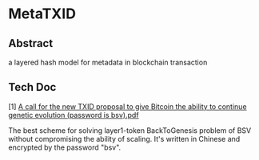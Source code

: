 # MetaTXID

## Abstract

a layered hash model for metadata in blockchain transaction



## Tech Doc

[1] [A call for the new TXID proposal to give Bitcoin the ability to continue genetic evolution (password is bsv).pdf](https://github.com/TuringBitChain/MetaTXID/files/8801522/A.call.for.the.NewTXID.proposal.to.give.Bitcoin.the.ability.to.continue.genetic.evolution.password.is.bsv.pdf)

The best scheme for solving layer1-token BackToGenesis problem of BSV without compromising the ability of scaling. It's written in Chinese and encrypted by the password "bsv".
